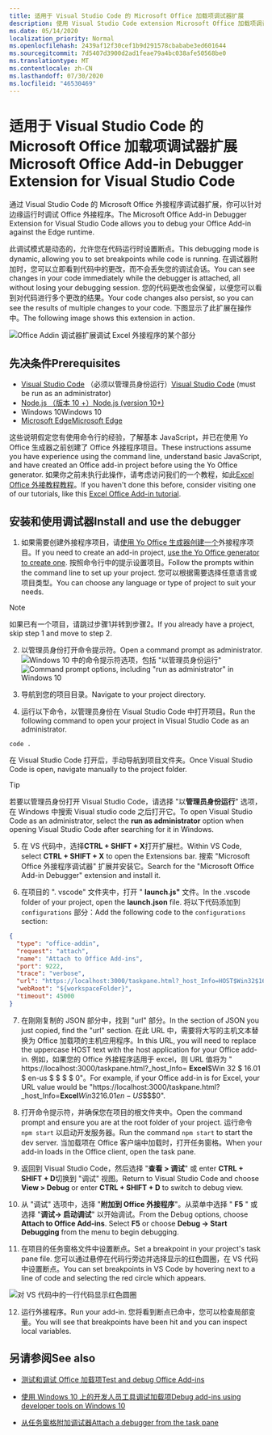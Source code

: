 ```yaml
---
title: 适用于 Visual Studio Code 的 Microsoft Office 加载项调试器扩展
description: 使用 Visual Studio Code extension Microsoft Office 加载项调试器调试 Office 外接程序。
ms.date: 05/14/2020
localization_priority: Normal
ms.openlocfilehash: 2439af12f30cef1b9d291578cbababe3ed601644
ms.sourcegitcommit: 7d5407d3900d2ad1feae79a4bc038afe50568be0
ms.translationtype: MT
ms.contentlocale: zh-CN
ms.lasthandoff: 07/30/2020
ms.locfileid: "46530469"
---
```

# <a name="microsoft-office-add-in-debugger-extension-for-visual-studio-code"></a><span data-ttu-id="f1c51-103">适用于 Visual Studio Code 的 Microsoft Office 加载项调试器扩展</span><span class="sxs-lookup"><span data-stu-id="f1c51-103">Microsoft Office Add-in Debugger Extension for Visual Studio Code</span></span>

<span data-ttu-id="f1c51-104">通过 Visual Studio Code 的 Microsoft Office 外接程序调试器扩展，你可以针对边缘运行时调试 Office 外接程序。</span><span class="sxs-lookup"><span data-stu-id="f1c51-104">The Microsoft Office Add-in Debugger Extension for Visual Studio Code allows you to debug your Office Add-in against the Edge runtime.</span></span>

<span data-ttu-id="f1c51-105">此调试模式是动态的，允许您在代码运行时设置断点。</span><span class="sxs-lookup"><span data-stu-id="f1c51-105">This debugging mode is dynamic, allowing you to set breakpoints while code is running.</span></span> <span data-ttu-id="f1c51-106">在调试器附加时，您可以立即看到代码中的更改，而不会丢失您的调试会话。</span><span class="sxs-lookup"><span data-stu-id="f1c51-106">You can see changes in your code immediately while the debugger is attached, all without losing your debugging session.</span></span> <span data-ttu-id="f1c51-107">您的代码更改也会保留，以便您可以看到对代码进行多个更改的结果。</span><span class="sxs-lookup"><span data-stu-id="f1c51-107">Your code changes also persist, so you can see the results of multiple changes to your code.</span></span> <span data-ttu-id="f1c51-108">下图显示了此扩展在操作中。</span><span class="sxs-lookup"><span data-stu-id="f1c51-108">The following image shows this extension in action.</span></span>

![Office Addin 调试器扩展调试 Excel 外接程序的某个部分](../images/vs-debugger-extension-for-office-addins.jpg)

## <a name="prerequisites"></a><span data-ttu-id="f1c51-110">先决条件</span><span class="sxs-lookup"><span data-stu-id="f1c51-110">Prerequisites</span></span>

- <span data-ttu-id="f1c51-111">[Visual Studio Code](https://code.visualstudio.com/) （必须以管理员身份运行）</span><span class="sxs-lookup"><span data-stu-id="f1c51-111">[Visual Studio Code](https://code.visualstudio.com/) (must be run as an administrator)</span></span>
- [<span data-ttu-id="f1c51-112">Node.js （版本 10 +）</span><span class="sxs-lookup"><span data-stu-id="f1c51-112">Node.js (version 10+)</span></span>](https://nodejs.org/)
- <span data-ttu-id="f1c51-113">Windows 10</span><span class="sxs-lookup"><span data-stu-id="f1c51-113">Windows 10</span></span>
- [<span data-ttu-id="f1c51-114">Microsoft Edge</span><span class="sxs-lookup"><span data-stu-id="f1c51-114">Microsoft Edge</span></span>](https://www.microsoft.com/edge)

<span data-ttu-id="f1c51-115">这些说明假定您有使用命令行的经验，了解基本 JavaScript，并已在使用 Yo Office 生成器之前创建了 Office 外接程序项目。</span><span class="sxs-lookup"><span data-stu-id="f1c51-115">These instructions assume you have experience using the command line, understand basic JavaScript, and have created an Office add-in project before using the Yo Office generator.</span></span> <span data-ttu-id="f1c51-116">如果你之前未执行此操作，请考虑访问我们的一个教程，如此[Excel Office 外接教程教程](../tutorials/excel-tutorial.md)。</span><span class="sxs-lookup"><span data-stu-id="f1c51-116">If you haven't done this before, consider visiting one of our tutorials, like this [Excel Office Add-in tutorial](../tutorials/excel-tutorial.md).</span></span>

## <a name="install-and-use-the-debugger"></a><span data-ttu-id="f1c51-117">安装和使用调试器</span><span class="sxs-lookup"><span data-stu-id="f1c51-117">Install and use the debugger</span></span>

1. <span data-ttu-id="f1c51-118">如果需要创建外接程序项目，请[使用 Yo Office 生成器创建一个](https://docs.microsoft.com/office/dev/add-ins/quickstarts/excel-quickstart-jquery?tabs=yeomangenerator)外接程序项目。</span><span class="sxs-lookup"><span data-stu-id="f1c51-118">If you need to create an add-in project, [use the Yo Office generator to create one](https://docs.microsoft.com/office/dev/add-ins/quickstarts/excel-quickstart-jquery?tabs=yeomangenerator).</span></span> <span data-ttu-id="f1c51-119">按照命令行中的提示设置项目。</span><span class="sxs-lookup"><span data-stu-id="f1c51-119">Follow the prompts within the command line to set up your project.</span></span> <span data-ttu-id="f1c51-120">您可以根据需要选择任意语言或项目类型。</span><span class="sxs-lookup"><span data-stu-id="f1c51-120">You can choose any language or type of project to suit your needs.</span></span>

> [!NOTE]
> <span data-ttu-id="f1c51-121">如果已有一个项目，请跳过步骤1并转到步骤2。</span><span class="sxs-lookup"><span data-stu-id="f1c51-121">If you already have a project, skip step 1 and move to step 2.</span></span>

2. <span data-ttu-id="f1c51-122">以管理员身份打开命令提示符。</span><span class="sxs-lookup"><span data-stu-id="f1c51-122">Open a command prompt as administrator.</span></span>
   <span data-ttu-id="f1c51-123">![Windows 10 中的命令提示符选项，包括 "以管理员身份运行"](../images/run-as-administrator-vs-code.jpg)</span><span class="sxs-lookup"><span data-stu-id="f1c51-123">![Command prompt options, including "run as administrator" in Windows 10](../images/run-as-administrator-vs-code.jpg)</span></span>

3. <span data-ttu-id="f1c51-124">导航到您的项目目录。</span><span class="sxs-lookup"><span data-stu-id="f1c51-124">Navigate to your project directory.</span></span>

4. <span data-ttu-id="f1c51-125">运行以下命令，以管理员身份在 Visual Studio Code 中打开项目。</span><span class="sxs-lookup"><span data-stu-id="f1c51-125">Run the following command to open your project in Visual Studio Code as an administrator.</span></span>

```command&nbsp;line
code .
```

<span data-ttu-id="f1c51-126">在 Visual Studio Code 打开后，手动导航到项目文件夹。</span><span class="sxs-lookup"><span data-stu-id="f1c51-126">Once Visual Studio Code is open, navigate manually to the project folder.</span></span>

> [!TIP]
> <span data-ttu-id="f1c51-127">若要以管理员身份打开 Visual Studio Code，请选择 "以**管理员身份运行**" 选项，在 Windows 中搜索 Visual studio code 之后打开它。</span><span class="sxs-lookup"><span data-stu-id="f1c51-127">To open Visual Studio Code as an administrator, select the **run as administrator** option when opening Visual Studio Code after searching for it in Windows.</span></span>

5. <span data-ttu-id="f1c51-128">在 VS 代码中，选择**CTRL + SHIFT + X**打开扩展栏。</span><span class="sxs-lookup"><span data-stu-id="f1c51-128">Within VS Code, select **CTRL + SHIFT + X** to open the Extensions bar.</span></span> <span data-ttu-id="f1c51-129">搜索 "Microsoft Office 外接程序调试器" 扩展并安装它。</span><span class="sxs-lookup"><span data-stu-id="f1c51-129">Search for the "Microsoft Office Add-in Debugger" extension and install it.</span></span>

6. <span data-ttu-id="f1c51-130">在项目的 ". vscode" 文件夹中，打开 " **launch.js"** 文件。</span><span class="sxs-lookup"><span data-stu-id="f1c51-130">In the .vscode folder of your project, open the **launch.json** file.</span></span> <span data-ttu-id="f1c51-131">将以下代码添加到 `configurations` 部分：</span><span class="sxs-lookup"><span data-stu-id="f1c51-131">Add the following code to the `configurations` section:</span></span>

```JSON
{
  "type": "office-addin",
  "request": "attach",
  "name": "Attach to Office Add-ins",
  "port": 9222,
  "trace": "verbose",
  "url": "https://localhost:3000/taskpane.html?_host_Info=HOST$Win32$16.01$en-US$$$$0",
  "webRoot": "${workspaceFolder}",
  "timeout": 45000
}
```

7. <span data-ttu-id="f1c51-132">在刚刚复制的 JSON 部分中，找到 "url" 部分。</span><span class="sxs-lookup"><span data-stu-id="f1c51-132">In the section of JSON you just copied, find the "url" section.</span></span> <span data-ttu-id="f1c51-133">在此 URL 中，需要将大写的主机文本替换为 Office 加载项的主机应用程序。</span><span class="sxs-lookup"><span data-stu-id="f1c51-133">In this URL, you will need to replace the uppercase HOST text with the host application for your Office add-in.</span></span> <span data-ttu-id="f1c51-134">例如，如果您的 Office 外接程序适用于 excel，则 URL 值将为 " https://localhost:3000/taskpane.html?_host_Info= <strong>Excel</strong>$Win 32 $ 16.01 $ en-us $ \$ \$ \$ 0"。</span><span class="sxs-lookup"><span data-stu-id="f1c51-134">For example, if your Office add-in is for Excel, your URL value would be "https://localhost:3000/taskpane.html?_host_Info=<strong>Excel</strong>$Win32$16.01$en-US$\$\$\$0".</span></span>

8. <span data-ttu-id="f1c51-135">打开命令提示符，并确保您在项目的根文件夹中。</span><span class="sxs-lookup"><span data-stu-id="f1c51-135">Open the command prompt and ensure you are at the root folder of your project.</span></span> <span data-ttu-id="f1c51-136">运行命令 `npm start` 以启动开发服务器。</span><span class="sxs-lookup"><span data-stu-id="f1c51-136">Run the command `npm start` to start the dev server.</span></span> <span data-ttu-id="f1c51-137">当加载项在 Office 客户端中加载时，打开任务窗格。</span><span class="sxs-lookup"><span data-stu-id="f1c51-137">When your add-in loads in the Office client, open the task pane.</span></span>

9. <span data-ttu-id="f1c51-138">返回到 Visual Studio Code，然后选择 "**查看 > 调试**" 或 enter **CTRL + SHIFT + D**切换到 "调试" 视图。</span><span class="sxs-lookup"><span data-stu-id="f1c51-138">Return to Visual Studio Code and choose **View > Debug** or enter **CTRL + SHIFT + D** to switch to debug view.</span></span>

10. <span data-ttu-id="f1c51-139">从 "调试" 选项中，选择 "**附加到 Office 外接程序**"。从菜单中选择 " **F5** " 或选择 "**调试-> 启动调试**" 以开始调试。</span><span class="sxs-lookup"><span data-stu-id="f1c51-139">From the Debug options, choose **Attach to Office Add-ins**. Select **F5** or choose **Debug -> Start Debugging** from the menu to begin debugging.</span></span>

11. <span data-ttu-id="f1c51-140">在项目的任务窗格文件中设置断点。</span><span class="sxs-lookup"><span data-stu-id="f1c51-140">Set a breakpoint in your project's task pane file.</span></span> <span data-ttu-id="f1c51-141">您可以通过悬停在代码行旁边并选择显示的红色圆圈，在 VS 代码中设置断点。</span><span class="sxs-lookup"><span data-stu-id="f1c51-141">You can set breakpoints in VS Code by hovering next to a line of code and selecting the red circle which appears.</span></span>

![对 VS 代码中的一行代码显示红色圆圈](../images/set-breakpoint.jpg)

12. <span data-ttu-id="f1c51-143">运行外接程序。</span><span class="sxs-lookup"><span data-stu-id="f1c51-143">Run your add-in.</span></span> <span data-ttu-id="f1c51-144">您将看到断点已命中，您可以检查局部变量。</span><span class="sxs-lookup"><span data-stu-id="f1c51-144">You will see that breakpoints have been hit and you can inspect local variables.</span></span>

## <a name="see-also"></a><span data-ttu-id="f1c51-145">另请参阅</span><span class="sxs-lookup"><span data-stu-id="f1c51-145">See also</span></span>

* [<span data-ttu-id="f1c51-146">测试和调试 Office 加载项</span><span class="sxs-lookup"><span data-stu-id="f1c51-146">Test and debug Office Add-ins</span></span>](test-debug-office-add-ins.md)

* [<span data-ttu-id="f1c51-147">使用 Windows 10 上的开发人员工具调试加载项</span><span class="sxs-lookup"><span data-stu-id="f1c51-147">Debug add-ins using developer tools on Windows 10</span></span>](debug-add-ins-using-f12-developer-tools-on-windows-10.md)

* [<span data-ttu-id="f1c51-148">从任务窗格附加调试器</span><span class="sxs-lookup"><span data-stu-id="f1c51-148">Attach a debugger from the task pane</span></span>](attach-debugger-from-task-pane.md)
